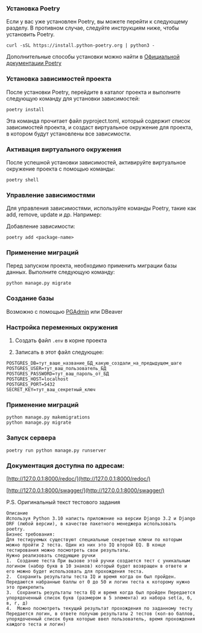 ### Установка Poetry

Если у вас уже установлен Poetry, вы можете перейти к следующему разделу. 
В противном случае, следуйте инструкциям ниже, чтобы установить Poetry.

```
curl -sSL https://install.python-poetry.org | python3 -
```

Дополнительные способы установки можно найти в [Официальной документации Poetry](https://python-poetry.org/docs/)

### Установка зависимостей проекта
После установки Poetry, перейдите в каталог проекта и выполните 
следующую команду для установки зависимостей:

```
poetry install
```

Эта команда прочитает файл pyproject.toml, который содержит список зависимостей проекта, 
и создаст виртуальное окружение для проекта, в котором будут установлены все зависимости.

### Активация виртуального окружения
После успешной установки зависимостей, активируйте виртуальное окружение проекта 
с помощью команды:

```
poetry shell
```

### Управление зависимостями
Для управления зависимостями, используйте команды Poetry, такие как add, remove, update и др. 
Например:

Добавление зависимости:

```
poetry add <package-name>
```

### Применение миграций
Перед запуском проекта, необходимо применить миграции базы данных. 
Выполните следующую команду:

```
python manage.py migrate
```

### Создание базы
Возможно с помощью [PGAdmin](https://info-comp.ru/install-pgadmin-4-on-windows-10#nastroyka-podklyucheniya-k-postgresql) или DBeaver

### Настройка переменных окружения
1. Создать файл `.env` в корне проекта

2. Записать в этот файл следующее: 

```
POSTGRES_DB=тут_ваше_название_БД_какую_создали_на_предыдущем_шаге
POSTGRES_USER=тут_ваш_пользователь_БД
POSTGRES_PASSWORD=тут_ваш_пароль_от_БД
POSTGRES_HOST=localhost  
POSTGRES_PORT=5432
SECRET_KEY=тут_ваш_секретный_ключ
```

### Применение миграций

```
python manage.py makemigrations
python manage.py migrate 
```

### Запуск сервера

```
poetry run python manage.py runserver
```

### Документация доступна по адресам:
[http://127.0.0.1:8000/redoc/](http://127.0.0.1:8000/redoc/)

[http://127.0.0.1:8000/swagger/](http://127.0.0.1:8000/swagger/)

P.S. Оригинальный текст тестового задания
~~~
Описание
Используя Python 3.10 написть приложение на версии Django 3.2 и Django DRF (любой версии), в качестве пакетного менеджера использовать poetry.
Бизнес требования:
Для тестируемых существуют специальные секретные ключи по которым можно пройти 2 теста. Один из них это IQ второй EQ. В конце тестирования можно посмотреть свои результаты.
Нужно реализовать следующие ручки
1.	Создание теста При вызове этой ручки создается тест с уникальным логином (набор букв в 10 знаков) который будет возвращен в ответе и его можно будет использовать для прохождения теста.
2.	Сохранить результаты теста IQ и время когда он был пройден. Передаются набранные баллы от 0 до 50 и логин теста к которому нужно это прикрепить
3.	Сохранить результаты теста EQ и время когда был пройден Передается упорядоченный список букв (размером в 5 элемента) из набора set(а, б, в, г, д)
4.	Можно посмотреть текущий результат прохождения по заданному тесту Передается логин, в ответе получаю результаты 2 тестов (кол-во баллов, упорядоченный список букв которые ввел пользователь, время прохождения каждого теста и логин)

~~~
